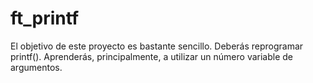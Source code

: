 # ft_printf

El objetivo de este proyecto es bastante sencillo. Deberás reprogramar printf(). Aprenderás, principalmente, a utilizar un número variable de argumentos.

